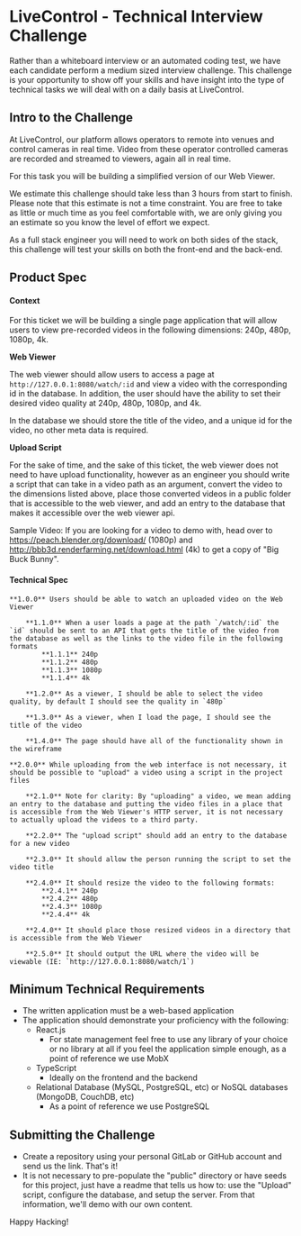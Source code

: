 # LiveControl - Technical Interview Challenge

Rather than a whiteboard interview or an automated coding test, we have each candidate perform a medium sized interview challenge. This challenge is your opportunity to show off your skills and have insight into the type of technical tasks we will deal with on a daily basis at LiveControl.

## Intro to the Challenge

At LiveControl, our platform allows operators to remote into venues and control cameras in real time. Video from these operator controlled cameras are recorded and streamed to viewers, again all in real time. 

For this task you will be building a simplified version of our Web Viewer.

We estimate this challenge should take less than 3 hours from start to finish. Please note that this estimate is not a time constraint. You are free to take as little or much time as you feel comfortable with, we are only giving you an estimate so you know the level of effort we expect.

As a full stack engineer you will need to work on both sides of the stack, this challenge will test your skills on both the front-end and the back-end. 

## Product Spec

#### Context

For this ticket we will be building a single page application that will allow users to view pre-recorded videos in the following dimensions: 240p, 480p, 1080p, 4k.

**Web Viewer**

The web viewer should allow users to access a page at `http://127.0.0.1:8080/watch/:id` and view a video with the corresponding id in the database. In addition, the user should have the ability to set their desired video quality at 240p, 480p, 1080p, and 4k.

In the database we should store the title of the video, and a unique id for the video, no other meta data is required.

**Upload Script**

For the sake of time, and the sake of this ticket, the web viewer does not need to have upload functionality, however as an engineer you should write a script that can take in a video path as an argument, convert the video to the dimensions listed above, place those converted videos in a public folder that is accessible to the web viewer, and add an entry to the database that makes it accessible over the web viewer api.

Sample Video: If you are looking for a video to demo with, head over to https://peach.blender.org/download/ (1080p) and http://bbb3d.renderfarming.net/download.html (4k) to get a copy of "Big Buck Bunny".

#### Technical Spec

```
**1.0.0** Users should be able to watch an uploaded video on the Web Viewer
    
    **1.1.0** When a user loads a page at the path `/watch/:id` the `id` should be sent to an API that gets the title of the video from the database as well as the links to the video file in the following formats
        **1.1.1** 240p
        **1.1.2** 480p
        **1.1.3** 1080p
        **1.1.4** 4k

    **1.2.0** As a viewer, I should be able to select the video quality, by default I should see the quality in `480p`

    **1.3.0** As a viewer, when I load the page, I should see the title of the video

    **1.4.0** The page should have all of the functionality shown in the wireframe

**2.0.0** While uploading from the web interface is not necessary, it should be possible to "upload" a video using a script in the project files
    
    **2.1.0** Note for clarity: By "uploading" a video, we mean adding an entry to the database and putting the video files in a place that is accessible from the Web Viewer's HTTP server, it is not necessary to actually upload the videos to a third party.

    **2.2.0** The "upload script" should add an entry to the database for a new video
    
    **2.3.0** It should allow the person running the script to set the video title
    
    **2.4.0** It should resize the video to the following formats:
        **2.4.1** 240p
        **2.4.2** 480p
        **2.4.3** 1080p
        **2.4.4** 4k
    
    **2.4.0** It should place those resized videos in a directory that is accessible from the Web Viewer
    
    **2.5.0** It should output the URL where the video will be viewable (IE: `http://127.0.0.1:8080/watch/1`)
```

## Minimum Technical Requirements

- The written application must be a web-based application
- The application should demonstrate your proficiency with the following:
    - React.js
        - For state management feel free to use any library of your choice or no library at all if you feel the application simple enough, as a point of reference we use MobX
    - TypeScript
        - Ideally on the frontend and the backend
    - Relational Database (MySQL, PostgreSQL, etc) or NoSQL databases (MongoDB, CouchDB, etc)
        - As a point of reference we use PostgreSQL

## Submitting the Challenge

- Create a repository using your personal GitLab or GitHub account and send us the link. That's it!
- It is not necessary to pre-populate the "public" directory or have seeds for this project, just 
  have a readme that tells us how to: use the "Upload" script, configure the database, and setup the server.
  From that information, we'll demo with our own content.

Happy Hacking!